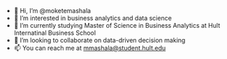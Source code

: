 - 👋 Hi, I’m @moketemashala
- 👀 I’m interested in business analytics and data science
- 🌱 I’m currently studying Master of Science in Business Analytics at Hult Internatinal Business School
- 💞️ I’m looking to collaborate on data-driven decision making
- 📫 You can reach me at mmashala@student.hult.edu

<!---
moketemashala/moketemashala is a ✨ special ✨ repository because its `README.md` (this file) appears on your GitHub profile.
You can click the Preview link to take a look at your changes.
--->

